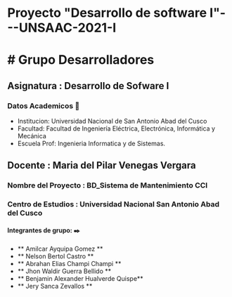 # Proyecto "Desarrollo de software I"---UNSAAC-2021-I
# # Grupo Desarrolladores 
## Asignatura : Desarrollo de Sofware I
### Datos Academicos 📖
- Institucion: Universidad Nacional de San Antonio Abad del Cusco
- Facultad: Facultad de Ingeniería Eléctrica, Electrónica, Informática y Mecánica
- Escuela Prof: Ingenieria Informatica y de Sistemas.

## Docente : Maria del Pilar Venegas Vergara
### Nombre del Proyecto : BD_Sistema de Mantenimiento CCI  
### Centro de Estudios : Universidad Nacional San Antonio Abad del Cusco 
####  Integrantes de grupo: ✒️
- ** Amilcar Ayquipa Gomez  **
- ** Nelson Bertol Castro  **
- ** Abrahan Elias Champi Champi **
- ** Jhon Waldir Guerra Bellido **
- ** Benjamin Alexander Hualverde Quispe**
- ** Jery Sanca Zevallos **
